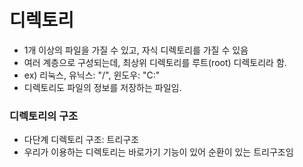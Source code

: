 # 디렉토리

- 1개 이상의 파일을 가질 수 있고, 자식 디렉토리를 가질 수 있음
- 여러 계층으로 구성되는데, 최상위 디렉토리를 루트(root) 디렉토리라 함.
- ex) 리눅스, 유닉스: "/", 윈도우: "C:"
- 디렉토리도 파일의 정보를 저장하는 파일임.

### 디렉토리의 구조
- 다단계 디렉토리 구조: 트리구조
- 우리가 이용하는 디렉토리는 바로가기 기능이 있어 순환이 있는 트리구조임
